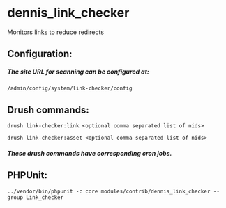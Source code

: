 # dennis_link_checker
Monitors links to reduce redirects

## Configuration:
##### The site URL for scanning can be configured at:
`/admin/config/system/link-checker/config`

## Drush commands:

`drush link-checker:link <optional comma separated list of nids>`

`drush link-checker:asset <optional comma separated list of nids>`

##### These drush commands have corresponding cron jobs.

## PHPUnit:
`../vendor/bin/phpunit -c core modules/contrib/dennis_link_checker --group Link_checker`
